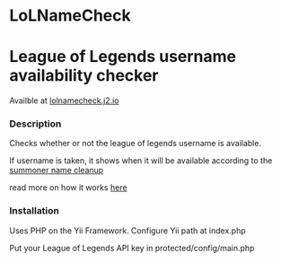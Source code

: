 LoLNameCheck
============

# League of Legends username availability checker

Availble at [lolnamecheck.j2.io](http://lolnamecheck.j2.io)

### Description

Checks whether or not the league of legends username is available.

If username is taken, it shows when it will be available according to the [summoner name cleanup](http://na.leagueoflegends.com/en/news/game-updates/features/summoner-name-clean)

read more on how it works [here](http://blog.j2.io/lol-namecheck-league-of-legends-username-availability-checker/)

### Installation

Uses PHP on the Yii Framework. Configure Yii path at index.php

Put your League of Legends API key in protected/config/main.php